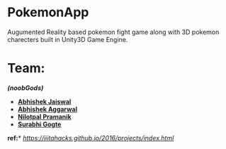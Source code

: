 # PokemonApp
Augumented Reality based pokemon fight game along with 3D pokemon charecters built in Unity3D Game Engine. 

# Team:
***(noobGods)***
* [**Abhishek Jaiswal**](https://github.com/abshk111)
* [**Abhishek Aggarwal**](https://github.com/)
* [**Nilotpal Pramanik**](https://github.com/goodday451999)
* [**Surabhi Gogte**](https://github.com/)

**ref:*** *https://iiitahacks.github.io/2016/projects/index.html*
